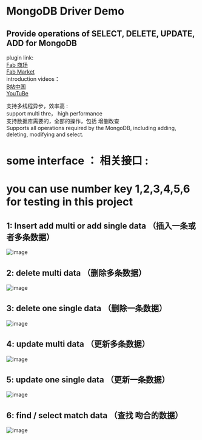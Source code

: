 # MongoDB Driver Demo    
## Provide operations of SELECT, DELETE, UPDATE, ADD for MongoDB
plugin link:   
[Fab 商场](https://www.fab.com/zh-cn/listings/6fe94d44-d88d-4924-bc31-f8e9c9879828)  
[Fab Market](https://www.fab.com/zh-cn/listings/6fe94d44-d88d-4924-bc31-f8e9c9879828)  
introduction videos：   
[B站中国](https://www.bilibili.com/video/BV1cF411A7Ex?share_source=copy_web&vd_source=74c5a7ee7e63695eed9e0f75ba7bbc88)  
[YouTuBe](https://www.youtube.com/watch?v=OoNrNrngZdA&t=5s)  


支持多线程异步，效率高 :     
support multi thre， high performance    
支持数据库需要的，全部的操作，包括 增删改查       
Supports all operations required by the MongoDB, including adding, deleting, modifying and select.        


# some interface ：    相关接口 :     
# you can use number key 1,2,3,4,5,6 for testing in this project         
## 1: Insert add multi or add single data （插入一条或者多条数据）    
![image](https://github.com/user-attachments/assets/47606243-8068-4159-84aa-c49f2de2ccf4)    
      
## 2: delete multi data （删除多条数据）        
![image](https://github.com/user-attachments/assets/ca6aace1-4eaa-4788-b1c7-0d280f73322b)     
     
## 3: delete one single data （删除一条数据）    
![image](https://github.com/user-attachments/assets/f381c808-3391-41a7-a34f-ea8b8ca84d9f)      

## 4: update multi data （更新多条数据）    
![image](https://github.com/user-attachments/assets/8380c6de-40e6-4634-b4f1-9f0e12f71fe3)     

## 5: update one single data （更新一条数据）    
![image](https://github.com/user-attachments/assets/0a26b6fd-2616-4d98-a09e-7f8cac586895)     

## 6: find / select match data （查找 吻合的数据）    
![image](https://github.com/user-attachments/assets/f5f2c46f-d22a-4863-8dfe-c306c090ec92)     










    
